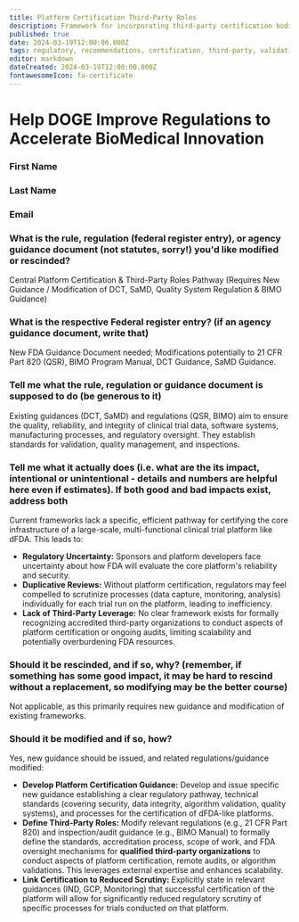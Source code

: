 ```yaml
---
title: Platform Certification Third-Party Roles
description: Framework for incorporating third-party certification bodies in dFDA platform validation
published: true
date: 2024-03-19T12:00:00.000Z
tags: regulatory, recommendations, certification, third-party, validation
editor: markdown
dateCreated: 2024-03-19T12:00:00.000Z
fontawesomeIcon: fa-certificate
---
```


# Help DOGE Improve Regulations to Accelerate BioMedical Innovation

### First Name

### Last Name

### Email

### What is the rule, regulation (federal register entry), or agency guidance document (not statutes, sorry!) you'd like modified or rescinded?

Central Platform Certification & Third-Party Roles Pathway (Requires New Guidance / Modification of DCT, SaMD, Quality System Regulation & BIMO Guidance)

### What is the respective Federal register entry? (if an agency guidance document, write that)

New FDA Guidance Document needed; Modifications potentially to 21 CFR Part 820 (QSR), BIMO Program Manual, DCT Guidance, SaMD Guidance.

### Tell me what the rule, regulation or guidance document is supposed to do (be generous to it)

Existing guidances (DCT, SaMD) and regulations (QSR, BIMO) aim to ensure the quality, reliability, and integrity of clinical trial data, software systems, manufacturing processes, and regulatory oversight. They establish standards for validation, quality management, and inspections.

### Tell me what it actually does (i.e. what are the its impact, intentional or unintentional - details and numbers are helpful here even if estimates). If both good and bad impacts exist, address both

Current frameworks lack a specific, efficient pathway for certifying the core infrastructure of a large-scale, multi-functional clinical trial platform like dFDA. This leads to:

* **Regulatory Uncertainty:** Sponsors and platform developers face uncertainty about how FDA will evaluate the core platform's reliability and security.
* **Duplicative Reviews:** Without platform certification, regulators may feel compelled to scrutinize processes (data capture, monitoring, analysis) individually for each trial run on the platform, leading to inefficiency.
* **Lack of Third-Party Leverage:** No clear framework exists for formally recognizing accredited third-party organizations to conduct aspects of platform certification or ongoing audits, limiting scalability and potentially overburdening FDA resources.

### Should it be rescinded, and if so, why? (remember, if something has some good impact, it may be hard to rescind without a replacement, so modifying may be the better course)

Not applicable, as this primarily requires new guidance and modification of existing frameworks.

### Should it be modified and if so, how?

Yes, new guidance should be issued, and related regulations/guidance modified:

* **Develop Platform Certification Guidance:** Develop and issue specific new guidance establishing a clear regulatory pathway, technical standards (covering security, data integrity, algorithm validation, quality systems), and processes for the certification of dFDA-like platforms.
* **Define Third-Party Roles:** Modify relevant regulations (e.g., 21 CFR Part 820) and inspection/audit guidance (e.g., BIMO Manual) to formally define the standards, accreditation process, scope of work, and FDA oversight mechanisms for **qualified third-party organizations** to conduct aspects of platform certification, remote audits, or algorithm validations. This leverages external expertise and enhances scalability.
* **Link Certification to Reduced Scrutiny:** Explicitly state in relevant guidances (IND, GCP, Monitoring) that successful certification of the platform will allow for significantly reduced regulatory scrutiny of specific processes for trials conducted *on* that platform.
